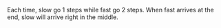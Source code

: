 Each time, slow go 1 steps while fast go 2 steps.
When fast arrives at the end, slow will arrive right in the middle.